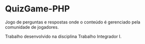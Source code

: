 # QuizGame-PHP

Jogo de perguntas e respostas onde o conteúdo é gerenciado pela comunidade de jogadores.

Trabalho desenvolvido na disciplina Trabalho Integrador I.
